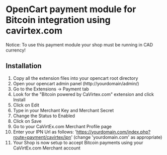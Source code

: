 OpenCart payment module for Bitcoin integration using cavirtex.com
==================================================================

Notice: To use this payment module your shop must be running in CAD
currency!

Installation
------------

1. Copy all the extension files into your opencart root directory
2. Open your opencart admin panel (http://yourdomain/admin/)
3. Go to the Extensions -> Payment tab
4. Look for the "Bitcoin powered by CaVirtex.com" extension and click Install
5. Click on Edit
6. Type in your Merchant Key and Merchant Secret
7. Change the Status to Enabled
8. Click on Save
9. Go to your CaVirtEx.com Merchant Profile page
10. Enter your IPN Url as follows: 'https://yourdomain.com/index.php?route=payment/cavirtex/ipn' (change 'yourdomain.com' as appropriate)
11. Your Shop is now setup to accept Bitcoin payments using your CaVirtEx.com Merchant account

